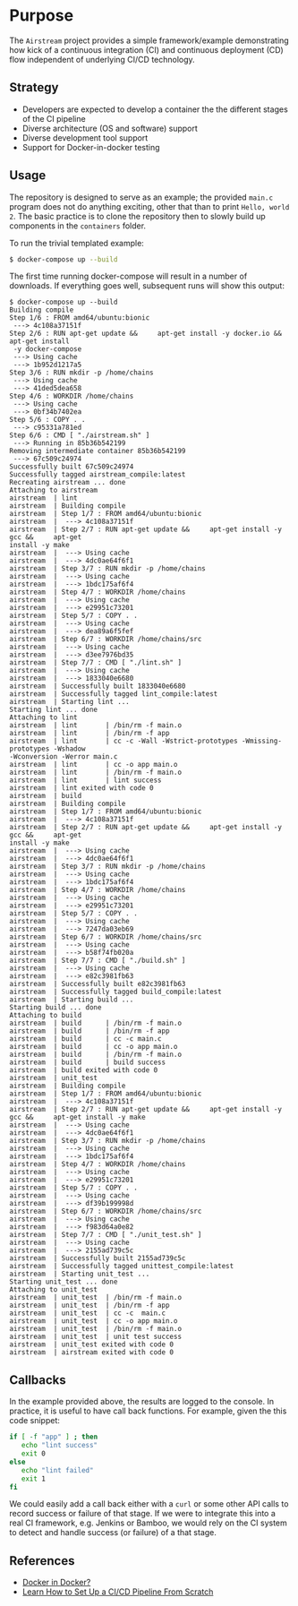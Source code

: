 # Purpose

The `Airstream` project provides a simple framework/example demonstrating how kick of a continuous integration (CI) and continuous deployment (CD) flow independent of underlying CI/CD technology.

## Strategy
- Developers are expected to develop a container the the different stages of the CI pipeline
- Diverse architecture (OS and software) support
- Diverse development tool support
- Support for Docker-in-docker testing

## Usage

The repository is designed to serve as an example; the provided `main.c` program does not do anything exciting, other that than to print `Hello, world 2`.  The basic practice is to clone the repository then to slowly build up components in the `containers` folder.

To run the trivial templated example:
```bash
$ docker-compose up --build
```

The first time running docker-compose will result in a number of downloads.  If everything goes well, subsequent runs will show this output:

```
$ docker-compose up --build
Building compile
Step 1/6 : FROM amd64/ubuntu:bionic
 ---> 4c108a37151f
Step 2/6 : RUN apt-get update &&     apt-get install -y docker.io &&     apt-get install
 -y docker-compose
 ---> Using cache
 ---> 1b952d1217a5
Step 3/6 : RUN mkdir -p /home/chains
 ---> Using cache
 ---> 41ded5dea658
Step 4/6 : WORKDIR /home/chains
 ---> Using cache
 ---> 0bf34b7402ea
Step 5/6 : COPY . .
 ---> c95331a781ed
Step 6/6 : CMD [ "./airstream.sh" ]
 ---> Running in 85b36b542199
Removing intermediate container 85b36b542199
 ---> 67c509c24974
Successfully built 67c509c24974
Successfully tagged airstream_compile:latest
Recreating airstream ... done
Attaching to airstream
airstream  | lint
airstream  | Building compile
airstream  | Step 1/7 : FROM amd64/ubuntu:bionic
airstream  |  ---> 4c108a37151f
airstream  | Step 2/7 : RUN apt-get update &&     apt-get install -y gcc &&     apt-get 
install -y make
airstream  |  ---> Using cache
airstream  |  ---> 4dc0ae64f6f1
airstream  | Step 3/7 : RUN mkdir -p /home/chains
airstream  |  ---> Using cache
airstream  |  ---> 1bdc175af6f4
airstream  | Step 4/7 : WORKDIR /home/chains
airstream  |  ---> Using cache
airstream  |  ---> e29951c73201
airstream  | Step 5/7 : COPY . .
airstream  |  ---> Using cache
airstream  |  ---> dea89a6f5fef
airstream  | Step 6/7 : WORKDIR /home/chains/src
airstream  |  ---> Using cache
airstream  |  ---> d3ee7976bd35
airstream  | Step 7/7 : CMD [ "./lint.sh" ]
airstream  |  ---> Using cache
airstream  |  ---> 1833040e6680
airstream  | Successfully built 1833040e6680
airstream  | Successfully tagged lint_compile:latest
airstream  | Starting lint ... 
Starting lint ... done
Attaching to lint
airstream  | lint       | /bin/rm -f main.o
airstream  | lint       | /bin/rm -f app
airstream  | lint       | cc -c -Wall -Wstrict-prototypes -Wmissing-prototypes -Wshadow 
-Wconversion -Werror main.c
airstream  | lint       | cc -o app main.o
airstream  | lint       | /bin/rm -f main.o
airstream  | lint       | lint success
airstream  | lint exited with code 0
airstream  | build
airstream  | Building compile
airstream  | Step 1/7 : FROM amd64/ubuntu:bionic
airstream  |  ---> 4c108a37151f
airstream  | Step 2/7 : RUN apt-get update &&     apt-get install -y gcc &&     apt-get 
install -y make
airstream  |  ---> Using cache
airstream  |  ---> 4dc0ae64f6f1
airstream  | Step 3/7 : RUN mkdir -p /home/chains
airstream  |  ---> Using cache
airstream  |  ---> 1bdc175af6f4
airstream  | Step 4/7 : WORKDIR /home/chains
airstream  |  ---> Using cache
airstream  |  ---> e29951c73201
airstream  | Step 5/7 : COPY . .
airstream  |  ---> Using cache
airstream  |  ---> 7247da03eb69
airstream  | Step 6/7 : WORKDIR /home/chains/src
airstream  |  ---> Using cache
airstream  |  ---> b58f74fb020a
airstream  | Step 7/7 : CMD [ "./build.sh" ]
airstream  |  ---> Using cache
airstream  |  ---> e82c3981fb63
airstream  | Successfully built e82c3981fb63
airstream  | Successfully tagged build_compile:latest
airstream  | Starting build ... 
Starting build ... done
Attaching to build
airstream  | build      | /bin/rm -f main.o
airstream  | build      | /bin/rm -f app
airstream  | build      | cc -c main.c
airstream  | build      | cc -o app main.o
airstream  | build      | /bin/rm -f main.o
airstream  | build      | build success
airstream  | build exited with code 0
airstream  | unit_test
airstream  | Building compile
airstream  | Step 1/7 : FROM amd64/ubuntu:bionic
airstream  |  ---> 4c108a37151f
airstream  | Step 2/7 : RUN apt-get update &&     apt-get install -y gcc &&     apt-get install -y make
airstream  |  ---> Using cache
airstream  |  ---> 4dc0ae64f6f1
airstream  | Step 3/7 : RUN mkdir -p /home/chains
airstream  |  ---> Using cache
airstream  |  ---> 1bdc175af6f4
airstream  | Step 4/7 : WORKDIR /home/chains
airstream  |  ---> Using cache
airstream  |  ---> e29951c73201
airstream  | Step 5/7 : COPY . .
airstream  |  ---> Using cache
airstream  |  ---> df39b199998d
airstream  | Step 6/7 : WORKDIR /home/chains/src
airstream  |  ---> Using cache
airstream  |  ---> f983d64a0e82
airstream  | Step 7/7 : CMD [ "./unit_test.sh" ]
airstream  |  ---> Using cache
airstream  |  ---> 2155ad739c5c
airstream  | Successfully built 2155ad739c5c
airstream  | Successfully tagged unittest_compile:latest
airstream  | Starting unit_test ... 
Starting unit_test ... done
Attaching to unit_test
airstream  | unit_test  | /bin/rm -f main.o
airstream  | unit_test  | /bin/rm -f app
airstream  | unit_test  | cc -c  main.c
airstream  | unit_test  | cc -o app main.o
airstream  | unit_test  | /bin/rm -f main.o
airstream  | unit_test  | unit test success
airstream  | unit_test exited with code 0
airstream  | airstream exited with code 0
```

## Callbacks

In the example provided above, the results are logged to the console.  In practice, it is useful to have call back functions. For example, given the this code snippet:

```bash
if [ -f "app" ] ; then
   echo "lint success"
   exit 0
else
   echo "lint failed"
   exit 1
fi
```

We could easily add a call back either with a `curl` or some other API calls to record success or failure of that stage.  If we were to integrate this into a real CI framework, e.g. Jenkins or Bamboo, we would rely on the CI system to detect and handle success (or failure) of a that stage.

## References

- [Docker in Docker?](https://itnext.io/docker-in-docker-521958d34efd)
- [Learn How to Set Up a CI/CD Pipeline From Scratch](https://dzone.com/articles/learn-how-to-setup-a-cicd-pipeline-from-scratch)